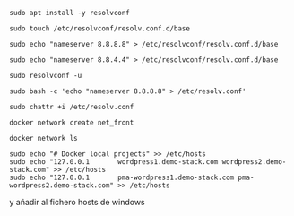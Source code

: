 ```
sudo apt install -y resolvconf
```
```
sudo touch /etc/resolvconf/resolv.conf.d/base
```
```
sudo echo "nameserver 8.8.8.8" > /etc/resolvconf/resolv.conf.d/base
```
```
sudo echo "nameserver 8.8.4.4" > /etc/resolvconf/resolv.conf.d/base
```
```
sudo resolvconf -u
```
```
sudo bash -c 'echo "nameserver 8.8.8.8" > /etc/resolv.conf'
```
```
sudo chattr +i /etc/resolv.conf
```
```
docker network create net_front
```
```
docker network ls
```
```
sudo echo "# Docker local projects" >> /etc/hosts
sudo echo "127.0.0.1       wordpress1.demo-stack.com wordpress2.demo-stack.com" >> /etc/hosts
sudo echo "127.0.0.1       pma-wordpress1.demo-stack.com pma-wordpress2.demo-stack.com" >> /etc/hosts
```
y añadir al fichero hosts de windows

